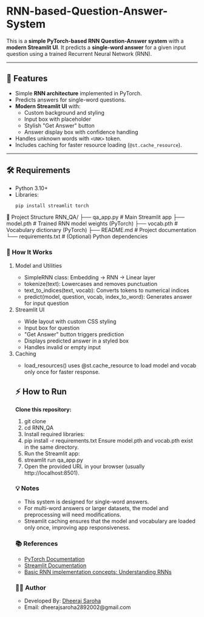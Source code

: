 # RNN-based-Question-Answer-System

This is a **simple PyTorch-based RNN Question-Answer system** with a **modern Streamlit UI**. It predicts a **single-word answer** for a given input question using a trained Recurrent Neural Network (RNN).

---

## 🚀 Features

- Simple **RNN architecture** implemented in PyTorch.
- Predicts answers for single-word questions.
- **Modern Streamlit UI** with:
  - Custom background and styling
  - Input box with placeholder
  - Stylish "Get Answer" button
  - Answer display box with confidence handling
- Handles unknown words with `<UNK>` token.
- Includes caching for faster resource loading (`@st.cache_resource`).

---

## 🛠️ Requirements

- Python 3.10+
- Libraries:
  ```bash
  pip install streamlit torch
📂 Project Structure
RNN_QA/
├── qa_app.py        # Main Streamlit app
├── model.pth        # Trained RNN model weights (PyTorch)
├── vocab.pth        # Vocabulary dictionary (PyTorch)
├── README.md        # Project documentation
└── requirements.txt # (Optional) Python dependencies

<h3>📝 How It Works</h3>
<ol><li>
Model and Utilities</li>
<ul><li>
SimpleRNN class: Embedding → RNN → Linear layer</li>
<li>
tokenize(text): Lowercases and removes punctuation</li>
<li>
text_to_indices(text, vocab): Converts tokens to numerical indices</li>
<li>
predict(model, question, vocab, index_to_word): Generates answer for input question</li>
</ul>
<li>
Streamlit UI
</li>
<ul><li>
Wide layout with custom CSS styling
</li>
<li>
Input box for question
</li>
<li>
"Get Answer" button triggers prediction
</li>
<li>
Displays predicted answer in a styled box
</li>
<li>
Handles invalid or empty input
</li>
</ul>
<li>
Caching
</li>
<ul><li>
load_resources() uses @st.cache_resource to load model and vocab only once for faster response.
</li></ul>
<h2>⚡ How to Run</h2>

<b>Clone this repository:</b>
<ol>
<li>
git clone <your-repo-url></li>
<li>
cd RNN_QA</li>

<li>
Install required libraries:</li>
<li>
pip install -r requirements.txt
Ensure model.pth and vocab.pth exist in the same directory.</li>
<li>
Run the Streamlit app:</li>
<li>
streamlit run qa_app.py</li>

<li>
Open the provided URL in your browser (usually http://localhost:8501).</li>
</ol>

<h3>💡 Notes</h3>
<ul>
<li>
This system is designed for single-word answers.</li>
<li>
For multi-word answers or larger datasets, the model and preprocessing will need modifications.</li>
<li>
Streamlit caching ensures that the model and vocabulary are loaded only once, improving app responsiveness.</li></ul>

<h3>📚 References</h3>
<ul>
<li>
<a href="https://chatgpt.com/c/68e0cfec-8180-8320-920b-8a3800a90888#:~:text=PyTorch%20Documentation">PyTorch Documentation</a>
</li>
<li>
<a href="https://docs.streamlit.io/">Streamlit Documentation</a>
</li>
<li>
<a href="https://chatgpt.com/c/68e0cfec-8180-8320-920b-8a3800a90888#:~:text=Basic%20RNN%20implementation%20concepts%3A%20Understanding%20RNNs">Basic RNN implementation concepts: Understanding RNNs</a>
</li>
</ul>
<h3>🧑‍💻 Author</h3>
<ul>
<li>
Developed By: <a href="https://www.linkedin.com/in/dheeraj-saroha/">Dheeraj Saroha</a>
</li>
<li>
Email: dheerajsaroha2892002@gmail.com</a>
</li>
